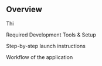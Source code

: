 ## Overview
Thi

Required Development Tools & Setup

Step-by-step launch instructions

Workflow of the application
